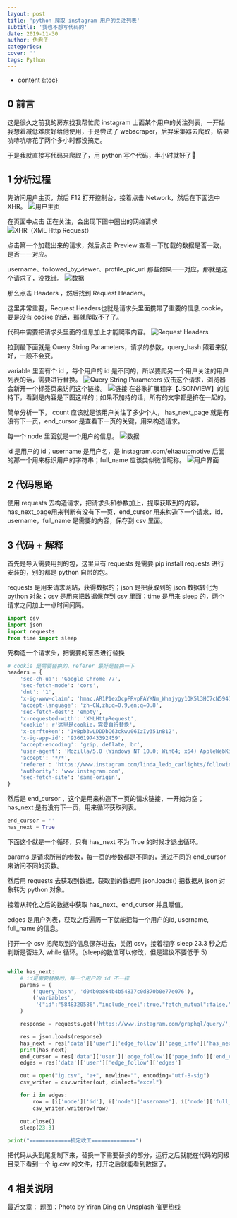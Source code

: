 ```yaml
---
layout: post
title: 'python 爬取 instagram 用户的关注列表'
subtitle: '我也不想写代码的'
date: 2019-11-30
author: 伪君子
categories:
cover: ''
tags: Python
---
```


* content
{:toc}
## 0 前言
这是很久之前我的房东找我帮忙爬 instagram 上面某个用户的关注列表，一开始我想着减低难度好给他使用，于是尝试了 webscraper，后羿采集器去爬取，结果吭哧吭哧花了两个多小时都没搞定。

于是我就直接写代码来爬取了，用 python 写个代码，半小时就好了🤣
## 1 分析过程
先访问用户主页，然后 F12 打开控制台，接着点击 Network，然后在下面选中 XHR。
![用户主页](http://img.lbjheiheihei.xyz/FnGpRpk5k7Cr4AbOVNs2PIVM-qFL)

在页面中点击 正在关注，会出现下图中圈出的网络请求
![XHR（XML Http Request）](http://img.lbjheiheihei.xyz/FuSKz-EOv5gaMEqU7PCuNOWJ_Mm7)

点击第一个加载出来的请求，然后点击 Preview 查看一下加载的数据是否一致，是否一一对应。

username、followed_by_viewer、profile_pic_url 那些如果一一对应，那就是这个请求了，没找错。
![数据](http://img.lbjheiheihei.xyz/FuK5cmSXNFnraYBYe086E1IwN4zv)

那么点击 Headers ，然后找到 Request Headers。

这里非常重要，Request Headers也就是请求头里面携带了重要的信息 cookie，要是没有 cooike 的话，那就爬取不了了。

代码中需要把请求头里面的信息加上才能爬取内容。
![Request Headers](http://img.lbjheiheihei.xyz/FsVxvzHAvw6I20khWqOTTYETU0N1)

拉到最下面就是 Query String Parameters，请求的参数，query_hash 照着来就好，一般不会变。

variable 里面有个 id ，每个用户的 id 是不同的，所以要爬另一个用户关注的用户列表的话，需要进行替换。
![Query String Parameters](http://img.lbjheiheihei.xyz/FlWY2UUS8Ty2_DqaXjI-FvRIZOnY)
双击这个请求，浏览器会新开一个标签页来访问这个链接。
![链接](http://img.lbjheiheihei.xyz/FmeOgnmGVcwQDI8z0VKqMOl6lsor)
在谷歌扩展程序【JSONVIEW】的加持下，看到是内容是下图这样的；如果不加持的话，所有的文字都是挤在一起的。

简单分析一下， count 应该就是该用户关注了多少个人， has_next_page 就是有没有下一页，end_cursor 是查看下一页的关键，用来构造请求。

每一个 node 里面就是一个用户的信息。
![数据](http://img.lbjheiheihei.xyz/FvxDdQYaZTwq_8CzKevpBUGFU90o)

id 是用户的 id；username 是用户名，是 instagram.com/eltaautomotive 后面的那一个用来标识用户的字符串；full_name 应该类似微信昵称。
![用户界面](http://img.lbjheiheihei.xyz/FqQ4PLtY-rhACquqYLhfjW4u9sKG)

##  2 代码思路
使用 requests 去构造请求，把请求头和参数加上，提取获取到的内容，has_next_page用来判断有没有下一页，end_cursor 用来构造下一个请求，id，username，full_name 是需要的内容，保存到 csv 里面。

## 3 代码 + 解释
首先是导入需要用到的包，这里只有 requests 是需要 pip install requests 进行安装的，别的都是 python 自带的包。

requests 是用来请求网站，获得数据的；json 是把获取到的 json 数据转化为 python 对象；csv 是用来把数据保存到 csv 里面；time 是用来 sleep 的，两个请求之间加上一点时间间隔。
```python
import csv
import json
import requests
from time import sleep
```
先构造一个请求头，把需要的东西进行替换
```python
# cookie 是需要替换的，referer 最好是替换一下
headers = {
    'sec-ch-ua': 'Google Chrome 77',
    'sec-fetch-mode': 'cors',
    'dnt': '1',
    'x-ig-www-claim': 'hmac.AR1P1exDcpFRvpFAYKNm_Wnajygy1QK5l3HC7cN5943dNlY-',
    'accept-language': 'zh-CN,zh;q=0.9,en;q=0.8',
    'sec-fetch-dest': 'empty',
    'x-requested-with': 'XMLHttpRequest',
    'cookie': r'这里是cookie，需要自行替换',
    'x-csrftoken': '1vBpb3wLDDDbC63ckwu06IzIy351nB12',
    'x-ig-app-id': '936619743392459',
    'accept-encoding': 'gzip, deflate, br',
    'user-agent': 'Mozilla/5.0 (Windows NT 10.0; Win64; x64) AppleWebKit/537.36 (KHTML, like Gecko) Chrome/77.0.3865.75 Safari/537.36',
    'accept': '*/*',
    'referer': 'https://www.instagram.com/linda_ledo_carlights/following/',
    'authority': 'www.instagram.com',
    'sec-fetch-site': 'same-origin',
}
```
然后是 end_cursor ，这个是用来构造下一页的请求链接，一开始为空；has_next 是有没有下一页，用来循环获取列表。
```python
end_cursor = ''
has_next = True
```
下面这个就是一个循环，只有 has_next 不为 True 的时候才退出循环。

params 是请求所带的参数，每一页的参数都是不同的，通过不同的 end_cursor 来访问不同的页数。

然后用 requests 去获取到数据，获取到的数据用 json.loads() 把数据从 json 对象转为 python 对象。

接着从转化之后的数据中获取 has_next、end_cursor 并且赋值。

edges 是用户列表，获取之后遍历一下就能把每一个用户的id, username, full_name 的信息。

打开一个 csv 把爬取到的信息保存进去，关闭 csv，接着程序 sleep 23.3 秒之后判断是否进入 while 循环。（sleep的数值可以修改，但是建议不要低于 5）
```python

while has_next:
    # id是需要替换的，每一个用户的 id 不一样
    params = (
        ('query_hash', 'd04b0a864b4b54837c0d870b0e77e076'),
        ('variables',
         '{"id":"5848320586","include_reel":true,"fetch_mutual":false,"first":12,"after":"' + end_cursor + '"}'),
    )

    response = requests.get('https://www.instagram.com/graphql/query/', headers=headers, params=params).text

    res = json.loads(response)
    has_next = res['data']['user']['edge_follow']['page_info']['has_next_page']
    print(has_next)
    end_cursor = res['data']['user']['edge_follow']['page_info']['end_cursor']
    edges = res['data']['user']['edge_follow']['edges']

    out = open("ig.csv", "a+", newline="", encoding="utf-8-sig")
    csv_writer = csv.writer(out, dialect="excel")

    for i in edges:
        row = [i['node']['id'], i['node']['username'], i['node']['full_name']]
        csv_writer.writerow(row)
        
    out.close()
    sleep(23.3)

print("=============搞定收工==============")
```
把代码从头到尾复制下来，替换一下需要替换的部分，运行之后就能在代码的同级目录下看到一个 ig.csv 的文件，打开之后就能看到数据了。

##  4 相关说明
最近文章：
题图：Photo by Yiran Ding on Unsplash
催更热线